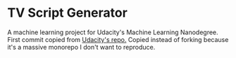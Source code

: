 # TV Script Generator

A machine learning project for Udacity's Machine Learning Nanodegree. First commit copied from [Udacity's repo.](https://github.com/udacity/deep-learning-v2-pytorch/tree/master/project-tv-script-generation) Copied instead of forking because it's a massive monorepo I don't want to reproduce. 
